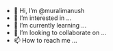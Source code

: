 - 👋 Hi, I’m @muralimanush
- 👀 I’m interested in ...
- 🌱 I’m currently learning ...
- 💞️ I’m looking to collaborate on ...
- 📫 How to reach me ...

<!---
muralimanush/muralimanush is a ✨ special ✨ repository because its `README.md` (this file) appears on your GitHub profile.
You can click the Preview link to take a look at your changes.
--->
